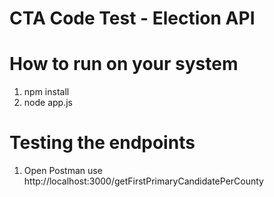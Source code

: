 # CTA Code Test - Election API

# How to run on your system
1. npm install
1. node app.js

# Testing the endpoints
1. Open Postman use http://localhost:3000/getFirstPrimaryCandidatePerCounty
